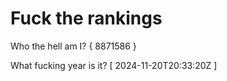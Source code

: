 # Fuck the rankings

Who the hell am I?
{ 8871586 }

What fucking year is it?
[ 2024-11-20T20:33:20Z ]
